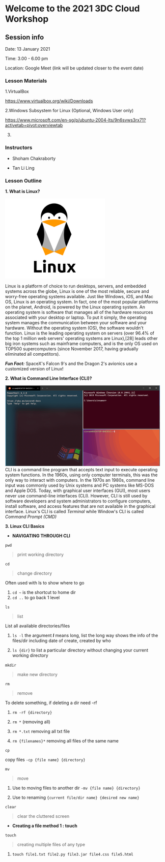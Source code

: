 # Welcome to the 2021 3DC Cloud Workshop

## Session info

Date: 13 January 2021

Time: 3.00 - 6.00 pm

Location: Google Meet (link will be updated closer to the event date)

### **Lesson Materials**
1.VirtualBox

https://www.virtualbox.org/wiki/Downloads

2.Windows Subsystem for Linux (Optional, Windows User only) 

https://www.microsoft.com/en-sg/p/ubuntu-2004-lts/9n6svws3rx71?activetab=pivot:overviewtab

3.

### **Instructors** 

- Shoham Chakraborty

- Tan Li Ling

### Lesson Outline
**1. What is Linux?**

![What is Linux?](https://github.com/3DCdsc/Cloud_2021/blob/master/linux%20logo.png)

Linux is a platform of choice to run desktops, servers, and embedded systems across the globe, Linux is one of the most reliable, secure and worry-free operating systems available. Just like Windows, iOS, and Mac OS, Linux is an operating system. In fact, one of the most popular platforms on the planet, Android, is powered by the Linux operating system. An operating system is software that manages all of the hardware resources associated with your desktop or laptop. To put it simply, the operating system manages the communication between your software and your hardware. Without the operating system (OS), the software wouldn't function. Linux is the leading operating system on servers (over 96.4% of the top 1 million web servers' operating systems are Linux),[28] leads other big iron systems such as mainframe computers, and is the only OS used on TOP500 supercomputers (since November 2017, having gradually eliminated all competitors).

***Fun Fact:***
SpaceX's Falcon 9's and the Dragon 2's avionics use a customized version of Linux! 



**2. What is Command Line Interface (CLI)?**

![](https://github.com/3DCdsc/Cloud_2021/blob/master/terminal%20vs%20cmd.png)
CLI is a command line program that accepts text input to execute operating system functions.
In the 1960s, using only computer terminals, this was the only way to interact with computers.
In the 1970s an 1980s, command line input was commonly used by Unix systems and PC systems like MS-DOS and Apple DOS.
Today, with graphical user interfaces (GUI), most users never use command-line interfaces (CLI).
However, CLI is still used by software developers and system administrators to configure computers, install software, and access features that are not available in the graphical interface.
Linux's CLI is called _Terminal_ while Window's CLI is called _Command Prompt (CMD)_


**3. Linux CLI Basics**
- **NAVIGATING THROUGH CLI**

```
pwd
```

> print working directory

```
cd
```

> change directory 

Often used with ls to show where to go

1.	```cd ~``` 
is the shortcut to home dir
2.	```cd ..```
to go back 1 level


```
ls 
```

> list

List all available directories/files

1.	```ls -l```
the argument ***l*** means long, list the long way shows the info of the files/dir including date of create, created by who

2.	```ls {dir}``` 
to list a particular directory without changing your current working directory


```mkdir ```
> make new directory


```
rm
```
> remove

To delete something, if deleting a dir need -rf

1.	```rm -rf {directory}```

2.  ```rm *```
(removing all)

3.  ```rm *.txt```
removing all txt file

4.	```rm {filenames}*```
removing all files of the same name

```
cp
```
copy files
```-cp {file name} {directory}```


```
mv
```
> move

1.	Use to moving files to another dir 
```-mv {file name} {directory}```


2.	Use to renaming 
```{current file/dir name} {desired new name}```


```
clear
```

> clear the cluttered screen


- **Creating a file method 1 : touch**

```
touch
```
> creating multiple files of any type

1.	```touch file1.txt file2.py file3.jar file4.css file5.html```
